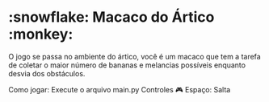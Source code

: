 <h1>:snowflake: Macaco do Ártico :monkey: </h1>
  O jogo se passa no ambiente do ártico,  você é um macaco que tem a tarefa de coletar o maior número de bananas e melancias possíveis enquanto desvia dos obstáculos.

Como jogar: 
Execute o arquivo main.py
Controles :video_game:
Espaço: Salta




  
